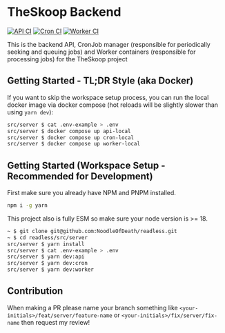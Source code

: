 # TheSkoop Backend

[![API CI](https://github.com/NoodleOfDeath/readless/actions/workflows/api-ci.yaml/badge.svg)](https://github.com/NoodleOfDeath/readless/actions/workflows/api-ci.yaml)
[![Cron CI](https://github.com/NoodleOfDeath/readless/actions/workflows/cron-ci.yaml/badge.svg)](https://github.com/NoodleOfDeath/readless/actions/workflows/cron-ci.yaml)
[![Worker CI](https://github.com/NoodleOfDeath/readless/actions/workflows/worker-ci.yaml/badge.svg)](https://github.com/NoodleOfDeath/readless/actions/workflows/worker-ci.yaml)

This is the backend API, CronJob manager (responsible for periodically seeking and queuing jobs) and Worker containers (responsible for processing jobs) for the TheSkoop project

## Getting Started - TL;DR Style (aka Docker)

If you want to skip the workspace setup process, you can run the local docker image via docker compose (hot reloads will be slightly slower than using `yarn dev`):

```bash
src/server $ cat .env-example > .env
src/server $ docker compose up api-local
src/server $ docker compose up cron-local
src/server $ docker compose up worker-local
```

## Getting Started (Workspace Setup - Recommended for Development)

First make sure you already have NPM and PNPM installed.

```bash
npm i -g yarn
```

This project also is fully ESM so make sure your node version is >= 18.

```bash
~ $ git clone git@github.com:NoodleOfDeath/readless.git
~ $ cd readless/src/server
src/server $ yarn install
src/server $ cat .env-example > .env
src/server $ yarn dev:api
src/server $ yarn dev:cron
src/server $ yarn dev:worker
```

## Contribution

When making a PR please name your branch something like `<your-initials>/feat/server/feature-name` or `<your-initials>/fix/server/fix-name` then request my review!
